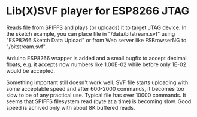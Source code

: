 # Lib(X)SVF player for ESP8266 JTAG

Reads file from SPIFFS and plays (or uploads) it to
target JTAG device. In the sketch example, you can
place file in "/data/bitstream.svf" 
using "ESP8266 Sketch Data Upload" or from Web
server like FSBrowserNG to "/bitstream.svf".

Arduino ESP8266 wrapper is added and a small bugfix
to accept decimal floats, e.g. it accepts now numbers
like 1.00E-02 while before only 1E-02 would be accepted.

Something important still doesn't work well.
SVF file starts uploading with some acceptable 
speed and after 600-2000 commands, it becomes
too slow to be of any practical use. Typical 
file has over 10000 commands. It seems that
SPIFFS filesystem read (byte at a time) is becoming
slow. Good speed is achived only with about 8K
buffered reads.
